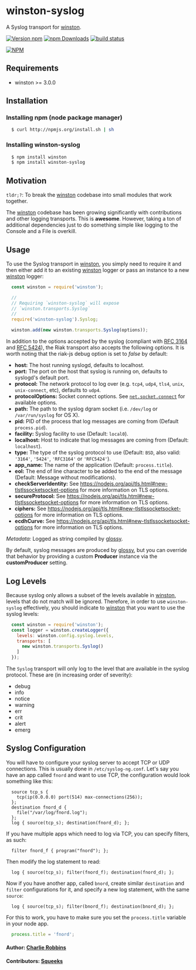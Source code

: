 # winston-syslog

A Syslog transport for [winston][0].

[![Version npm](https://img.shields.io/npm/v/winston-syslog.svg?style=flat-square)](https://www.npmjs.com/package/winston-syslog)
[![npm Downloads](https://img.shields.io/npm/dm/winston-syslog.svg?style=flat-square)](https://npmcharts.com/compare/winston-syslog?minimal=true)
[![build status](https://github.com/winstonjs/winston-syslog/actions/workflows/ci.yml/badge.svg)](https://github.com/winstonjs/winston-syslog/actions/workflows/ci.yml)

[![NPM](https://nodei.co/npm/winston-syslog.png?downloads=true&downloadRank=true)](https://nodei.co/npm/winston-syslog/)

## Requirements

* winston >= 3.0.0

## Installation

### Installing npm (node package manager)

``` bash
  $ curl http://npmjs.org/install.sh | sh
```

### Installing winston-syslog

``` bash
  $ npm install winston
  $ npm install winston-syslog
```

## Motivation
`tldr;?`: To break the [winston][0] codebase into small modules that work together.

The [winston][0] codebase has been growing significantly with contributions and other logging transports. This is **awesome**. However, taking a ton of additional dependencies just to do something simple like logging to the Console and a File is overkill.

## Usage
To use the Syslog transport in [winston][0], you simply need to require it and then either add it to an existing [winston][0] logger or pass an instance to a new [winston][0] logger:

``` js
  const winston = require('winston');

  //
  // Requiring `winston-syslog` will expose
  // `winston.transports.Syslog`
  //
  require('winston-syslog').Syslog;

  winston.add(new winston.transports.Syslog(options));
```

In addition to the options accepted by the syslog (compliant with [RFC 3164][1] and [RFC 5424][2]), the Riak transport also accepts the following options. It is worth noting that the riak-js debug option is set to *false* by default:

* __host:__ The host running syslogd, defaults to localhost.
* __port:__ The port on the host that syslog is running on, defaults to syslogd's default port.
* __protocol:__ The network protocol to log over (e.g. `tcp4`, `udp4`, `tls4`, `unix`, `unix-connect`, etc), defaults to `udp4`.
* __protocolOptions:__ Socket connect options. See [`net.socket.connect`](https://nodejs.org/api/net.html#net_socket_connect_options_connectlistener) for available options.
* __path:__ The path to the syslog dgram socket (i.e. `/dev/log` or `/var/run/syslog` for OS X).
* __pid:__ PID of the process that log messages are coming from (Default `process.pid`).
* __facility:__ Syslog facility to use (Default: `local0`).
* __localhost:__ Host to indicate that log messages are coming from (Default: `localhost`).
* __type:__ The type of the syslog protocol to use (Default: `BSD`, also valid: `'3164'`, `'5424'`, `'RFC3164'` or `'RFC5424'`).
* __app_name:__ The name of the application (Default: `process.title`).
* __eol:__ The end of line character to be added to the end of the message 
(Default: Message without modifications).
* __checkServerIdentity:__ See <https://nodejs.org/api/tls.html#new-tlstlssocketsocket-options> for more information on TLS options. 
* __secureProtocol:__ See <https://nodejs.org/api/tls.html#new-tlstlssocketsocket-options> for more information on TLS options.
* __ciphers:__ See <https://nodejs.org/api/tls.html#new-tlstlssocketsocket-options> for more information on TLS options.
* __ecdhCurve:__ See <https://nodejs.org/api/tls.html#new-tlstlssocketsocket-options> for more information on TLS options.

*Metadata:* Logged as string compiled by [glossy][3].

By default, syslog messages are produced by [glossy][3], but you can override that behavior by providing a
custom **Producer** instance via the **customProducer** setting.

## Log Levels
Because syslog only allows a subset of the levels available in [winston][0], levels that do not match will be ignored. Therefore, in order to use `winston-syslog` effectively, you should indicate to [winston][0] that you want to use the syslog levels:

``` js
  const winston = require('winston');
  const logger = winston.createLogger({
    levels: winston.config.syslog.levels,
    transports: [
      new winston.transports.Syslog()
    ]
  });
```

The `Syslog` transport will only log to the level that are available in the syslog protocol. These are (in increasing order of severity):

* debug
* info
* notice
* warning
* err
* crit
* alert
* emerg

## Syslog Configuration

You will have to configure your syslog server to accept TCP or UDP connections.
This is usually done in `/etc/syslog-ng.conf`. Let's say you have an app called `fnord`
and want to use TCP, the configuration would look something like this:

```
  source tcp_s {
    tcp(ip(0.0.0.0) port(514) max-connections(256));
  };
  destination fnord_d {
    file("/var/log/fnord.log");
  };
  log { source(tcp_s); destination(fnord_d); };
```

If you have multiple apps which need to log via TCP, you can specify filters, as such:

```
  filter fnord_f { program("fnord"); };
```

Then modify the log statement to read:

```
  log { source(tcp_s); filter(fnord_f); destination(fnord_d); };
```

Now if you have another app, called `bnord`, create similar `destination` and `filter` configurations for it, and specify a new log statement, with the same `source`:

```
  log { source(tcp_s); filter(bnord_f); destination(bnord_d); };
```

For this to work, you have to make sure you set the `process.title` variable in your node app.

``` js
  process.title = 'fnord';
```

#### Author: [Charlie Robbins](http://blog.nodejitsu.com)
#### Contributors: [Squeeks](https://github.com/squeeks)

[0]: https://github.com/indexzero/winston
[1]: http://www.ietf.org/rfc/rfc3164.txt
[2]: http://tools.ietf.org/html/rfc5424
[3]: https://github.com/squeeks/glossy
